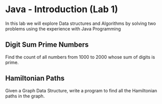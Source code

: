# Java - Introduction (Lab 1)

In this lab we will explore Data structures and Algorithms by solving two problems using the experience with Java Programming

## Digit Sum Prime Numbers

Find the count of all numbers from 1000 to 2000 whose sum of digits is prime.

## Hamiltonian Paths

Given a Graph Data Structure, write a program to find all the Hamiltonian paths in the graph.
